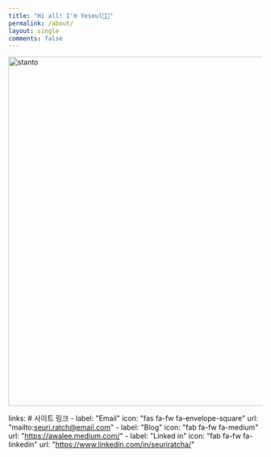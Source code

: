 ```yaml
---
title: "Hi all! I'm Yeseul👋🏻"
permalink: /about/
layout: single
comments: false
---
```


<img width="693" alt="stanto" src="https://github.com/awaseul/awaseul.github.io/assets/156042172/4ac7bdc5-1d61-4ba9-a7da-c6fadaadb9d0">


links: # 사이트 링크
     - label: "Email"
       icon: "fas fa-fw fa-envelope-square"
        url: "mailto:seuri.ratch@email.com"
     - label: "Blog"
       icon: "fab fa-fw fa-medium"
        url: "https://awalee.medium.com/"
     - label: "Linked in"
       icon: "fab fa-fw fa-linkedin"
       url: "https://www.linkedin.com/in/seuriratcha/"
